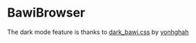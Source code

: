# BawiBrowser

The dark mode feature is thanks to [dark_bawi.css](https://gist.github.com/yonghah/52749989e30741238cc14b4a43146b89) by [yonhghah](https://github.com/yonghah)
